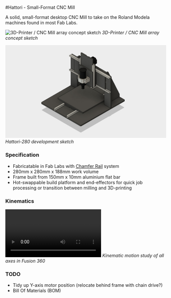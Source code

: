 #Hattori - Small-Format CNC Mill

A solid, small-format desktop CNC Mill to take on the Roland Modela machines found in most Fab Labs.

![3D-Printer / CNC Mill array concept sketch](sketch/img/3D-print-and-cnc-mill-array.jpg)
*3D-Printer / CNC Mill array concept sketch*

![Hattori-280 development sketch](img/hattori-280_isometric.jpg)
*Hattori-280 development sketch*

### Specification

- Fabricatable in Fab Labs with [Chamfer Rail](../chamferrail) system
- 280mm x 280mm x 188mm work volume
- Frame built from 150mm x 10mm aluminium flat bar
- Hot-swappable build platform and end-effectors for quick job processing or transition between milling and 3D-printing

### Kinematics

![Kinematic motion study of all axes in Fusion 360](vid/hattori-280_motion-study.mp4)
*Kinematic motion study of all axes in Fusion 360*

### TODO

- Tidy up Y-axis motor position (relocate behind frame with chain drive?)
- Bill Of Materials (BOM)

